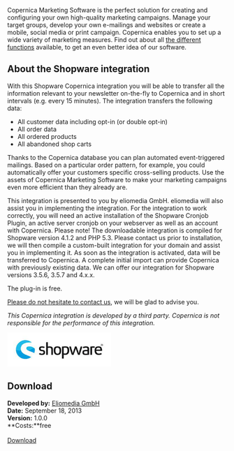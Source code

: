 Copernica Marketing Software is the perfect solution for creating and
configuring your own high-quality marketing campaigns. Manage your
target groups, develop your own e-mailings and websites or create a
mobile, social media or print campaign. Copernica enables you to set up
a wide variety of marketing measures. Find out about all [the different
functions](https://www.copernica.com/en/blog/features) available, to get
an even better idea of our software.

About the Shopware integration
------------------------------

With this Shopware Copernica integration you will be able to transfer
all the information relevant to your newsletter on-the-fly to Copernica
and in short intervals (e.g. every 15 minutes). The integration
transfers the following data:

-   All customer data including opt-in (or double opt-in)
-   All order data
-   All ordered products
-   All abandoned shop carts

Thanks to the Copernica database you can plan automated event-triggered
mailings. Based on a particular order pattern, for example, you could
automatically offer your customers specific cross-selling products. Use
the assets of Copernica Marketing Software to make your marketing
campaigns even more efficient than they already are.

This integration is presented to you by eliomedia GmbH. eliomedia will
also assist you in implementing the integration. For the integration to
work correctly, you will need an active installation of the Shopware
Cronjob Plugin, an active server cronjob on your webserver as well as an
account with Copernica. Please note! The downloadable integration is
compiled for Shopware version 4.1.2 and PHP 5.3. Please contact us prior
to installation, we will then compile a custom-built integration for
your domain and assist you in implementing it. As soon as the
integration is activated, data will be transferred to Copernica. A
complete initial import can provide Copernica with previously existing
data. We can offer our integration for Shopware versions 3.5.6, 3.5.7
and 4.x.x.

The plug-in is free.

[Please do not hesitate to contact
us](http://www.copernica.com/de/partners/profile/7033567), we will be
glad to advise you.

*This Copernica integration is developed by a third party. Copernica is
not responsible for the performance of this integration.*

![Shopware](../images/shopware.png)

Download
--------

**Developed by:** [Eliomedia
GmbH](http://www.copernica.com/de/partners/profile/7033567 "Eliomedia")\
**Date:** September 18, 2013\
**Version:** 1.0.0\
**Costs:**free\
\
[Download](http://store.shopware.de/Copernica-Schnittstelle_detail_672.html "Download integration")
